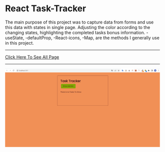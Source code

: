  # React Task-Tracker
The main purpose of this project was to capture data from forms and use this data with states in single page. Adjusting the color according to the changing states, highlighting the completed tasks bonus information.
-useState, 
-defaultProp, 
-React-icons, 
-Map,
are the methods I generally use in this project.
***

[Click Here To See All Page](https://task-tracker2022.netlify.app/)

***
![](https://github.com/MuazV/react-task_tracker/blob/master/src/assets/Animation.gif)